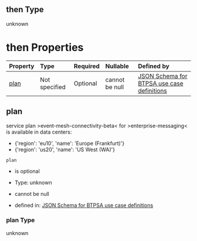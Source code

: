 ## then Type

unknown

# then Properties

| Property      | Type          | Required | Nullable       | Defined by                                                                                                                                                                                                                                      |
| :------------ | :------------ | :------- | :------------- | :---------------------------------------------------------------------------------------------------------------------------------------------------------------------------------------------------------------------------------------------- |
| [plan](#plan) | Not specified | Optional | cannot be null | [JSON Schema for BTPSA use case definitions](btpsa-usecase-properties-services-items-allof-1-then-allof-34-then-allof-2-then-properties-plan.md "undefined#/properties/services/items/allOf/1/then/allOf/34/then/allOf/2/then/properties/plan") |

## plan

service plan >event-mesh-connectivity-beta< for >enterprise-messaging< is available in data centers:

*   {'region': 'eu10', 'name': 'Europe (Frankfurt)'}
*   {'region': 'us20', 'name': 'US West (WA)'}

`plan`

*   is optional

*   Type: unknown

*   cannot be null

*   defined in: [JSON Schema for BTPSA use case definitions](btpsa-usecase-properties-services-items-allof-1-then-allof-34-then-allof-2-then-properties-plan.md "undefined#/properties/services/items/allOf/1/then/allOf/34/then/allOf/2/then/properties/plan")

### plan Type

unknown
